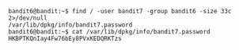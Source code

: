     bandit6@bandit:~$ find / -user bandit7 -group bandit6 -size 33c 2>/dev/null
    /var/lib/dpkg/info/bandit7.password
    bandit6@bandit:~$ cat /var/lib/dpkg/info/bandit7.password
    HKBPTKQnIay4Fw76bEy8PVxKEDQRKTzs
